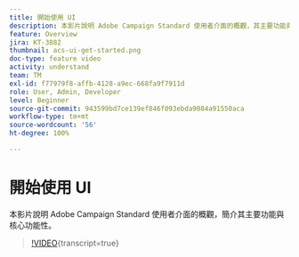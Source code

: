 ```yaml
---
title: 開始使用 UI
description: 本影片說明 Adobe Campaign Standard 使用者介面的概觀，其主要功能與核心功能性。
feature: Overview
jira: KT-3882
thumbnail: acs-ui-get-started.png
doc-type: feature video
activity: understand
team: TM
exl-id: f77979f8-affb-4128-a9ec-668fa9f7911d
role: User, Admin, Developer
level: Beginner
source-git-commit: 943599bd7ce139ef846f093ebda9084a91550aca
workflow-type: tm+mt
source-wordcount: '56'
ht-degree: 100%

---
```


# 開始使用 UI

本影片說明 Adobe Campaign Standard 使用者介面的概觀，簡介其主要功能與核心功能性。

>[!VIDEO](https://video.tv.adobe.com/v/18469?learn=on){transcript=true}
